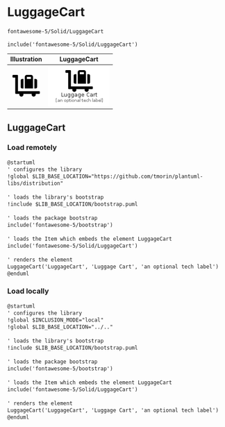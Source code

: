 # LuggageCart


```text
fontawesome-5/Solid/LuggageCart
```

```text
include('fontawesome-5/Solid/LuggageCart')
```



| Illustration | LuggageCart |
| :---: | :---: |
| ![illustration for Illustration](../../fontawesome-5/Solid/LuggageCart.png) | ![illustration for LuggageCart](../../fontawesome-5/Solid/LuggageCart.Local.png) |




## LuggageCart

### Load remotely
```plantuml
@startuml
' configures the library
!global $LIB_BASE_LOCATION="https://github.com/tmorin/plantuml-libs/distribution"

' loads the library's bootstrap
!include $LIB_BASE_LOCATION/bootstrap.puml

' loads the package bootstrap
include('fontawesome-5/bootstrap')

' loads the Item which embeds the element LuggageCart
include('fontawesome-5/Solid/LuggageCart')

' renders the element
LuggageCart('LuggageCart', 'Luggage Cart', 'an optional tech label')
@enduml
```

### Load locally
```plantuml
@startuml
' configures the library
!global $INCLUSION_MODE="local"
!global $LIB_BASE_LOCATION="../.."

' loads the library's bootstrap
!include $LIB_BASE_LOCATION/bootstrap.puml

' loads the package bootstrap
include('fontawesome-5/bootstrap')

' loads the Item which embeds the element LuggageCart
include('fontawesome-5/Solid/LuggageCart')

' renders the element
LuggageCart('LuggageCart', 'Luggage Cart', 'an optional tech label')
@enduml
```

